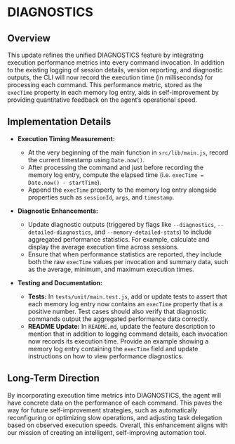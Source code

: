 # DIAGNOSTICS

## Overview
This update refines the unified DIAGNOSTICS feature by integrating execution performance metrics into every command invocation. In addition to the existing logging of session details, version reporting, and diagnostic outputs, the CLI will now record the execution time (in milliseconds) for processing each command. This performance metric, stored as the `execTime` property in each memory log entry, aids in self-improvement by providing quantitative feedback on the agent’s operational speed.

## Implementation Details
- **Execution Timing Measurement:**
  - At the very beginning of the main function in `src/lib/main.js`, record the current timestamp using `Date.now()`. 
  - After processing the command and just before recording the memory log entry, compute the elapsed time (i.e. `execTime = Date.now() - startTime`).
  - Append the `execTime` property to the memory log entry alongside properties such as `sessionId`, `args`, and `timestamp`.

- **Diagnostic Enhancements:**
  - Update diagnostic outputs (triggered by flags like `--diagnostics`, `--detailed-diagnostics`, and `--memory-detailed-stats`) to include aggregated performance statistics. For example, calculate and display the average execution time across sessions.
  - Ensure that when performance statistics are reported, they include both the raw `execTime` values per invocation and summary data, such as the average, minimum, and maximum execution times.

- **Testing and Documentation:**
  - **Tests:** In `tests/unit/main.test.js`, add or update tests to assert that each memory log entry now contains an `execTime` property that is a positive number. Test cases should also verify that diagnostic commands output the aggregated performance data correctly.
  - **README Update:** In `README.md`, update the feature description to mention that in addition to logging command details, each invocation now records its execution time. Provide an example showing a memory log entry containing the `execTime` field and update instructions on how to view performance diagnostics.

## Long-Term Direction
By incorporating execution time metrics into DIAGNOSTICS, the agent will have concrete data on the performance of each command. This paves the way for future self-improvement strategies, such as automatically reconfiguring or optimizing slow operations, and adjusting task delegation based on observed execution speeds. Overall, this enhancement aligns with our mission of creating an intelligent, self-improving automation tool.
